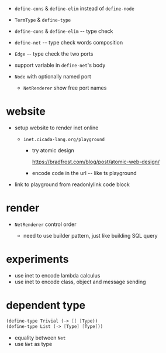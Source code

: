 - `define-cons` & `define-elim` instead of `define-node`

- `TermType` & `define-type`

- `define-cons` & `define-elim` -- type check

- `define-net` -- type check words composition

- `Edge` -- type check the two ports

- support variable in `define-net`'s body

- `Node` with optionally named port

  - `NetRenderer` show free port names

# website

- setup website to render inet online

  - `inet.cicada-lang.org/playground`

    - try atomic design

      https://bradfrost.com/blog/post/atomic-web-design/

    - encode code in the url -- like ts playground

- link to playground from readonlylink code block

# render

- `NetRenderer` control order

  - need to use builder pattern, just like building SQL query

# experiments

- use inet to encode lambda calculus
- use inet to encode class, object and message sending

# dependent type

```scheme
(define-type Trivial (-> [] [Type))
(define-type List (-> [Type] [Type]))
```

- equality between `Net`
- use `Net` as type
